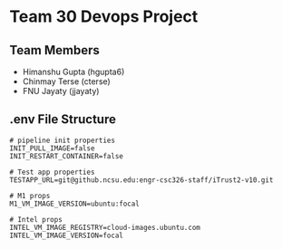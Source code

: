 # Team 30 Devops Project

## Team Members
- Himanshu Gupta (hgupta6)
- Chinmay Terse (cterse)
- FNU Jayaty (jjayaty)

## .env File Structure

```
# pipeline init properties
INIT_PULL_IMAGE=false
INIT_RESTART_CONTAINER=false

# Test app properties
TESTAPP_URL=git@github.ncsu.edu:engr-csc326-staff/iTrust2-v10.git

# M1 props
M1_VM_IMAGE_VERSION=ubuntu:focal

# Intel props
INTEL_VM_IMAGE_REGISTRY=cloud-images.ubuntu.com
INTEL_VM_IMAGE_VERSION=focal

```
